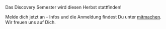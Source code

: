 Das Discovery Semester wird diesen Herbst stattfinden!

Melde dich jetzt an - Infos und die Anmeldung findest Du unter [mitmachen](/participate). 
Wir freuen uns auf Dich.
